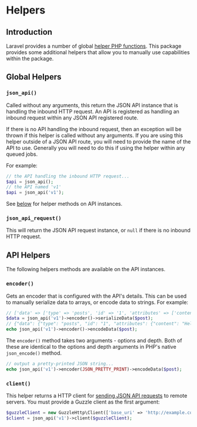 # Helpers

## Introduction

Laravel provides a number of global [helper PHP functions](https://laravel.com/docs/helpers). This package
provides some additional helpers that allow you to manually use capabilities within the package.

## Global Helpers

### `json_api()`

Called without any arguments, this return the JSON API instance that is handling the inbound HTTP request. An API 
is registered as handling an inbound request within any JSON API registered route.

If there is no API handling the inbound request, then an exception will be thrown if this helper is called
without any arguments. If you are using this helper outside of a JSON API route, you will need to provide the
name of the API to use. Generally you will need to do this if using the helper within any queued jobs.

For example:

```php
// the API handling the inbound HTTP request...
$api = json_api();
// the API named 'v1'
$api = json_api('v1');
```

See [below](#api-helpers) for helper methods on API instances.

### `json_api_request()`

This will return the JSON API request instance, or `null` if there is no inbound HTTP request.

## API Helpers

The following helpers methods are available on the API instances.

### `encoder()`

Gets an encoder that is configured with the API's details. This can be used to manually serialize data to arrays, or
encode data to strings. For example:

```php
// ['data' => ['type' => 'posts', 'id' => '1', 'attributes' => ['content' => 'Hello World']]]
$data = json_api('v1')->encoder()->serializeData($post);
// {"data": {"type": "posts", "id": "1", "attributes": {"content": "Hello World"}}}
echo json_api('v1')->encoder()->encodeData($post);
```

The `encoder()` method takes two arguments - options and depth. Both of these are identical to the options and
depth arguments in PHP's native `json_encode()` method.

```php
// output a pretty-printed JSON string...
echo json_api('v1')->encoder(JSON_PRETTY_PRINT)->encodeData($post);
```

### `client()`

This helper returns a HTTP client for [sending JSON API requests](./sending-requests/) to remote servers. You
must provide a Guzzle client as the first argument:

```php
$guzzleClient = new GuzzleHttp\Client(['base_uri' => 'http://example.com/api/']);
$client = json_api('v1')->client($guzzleClient);
```
